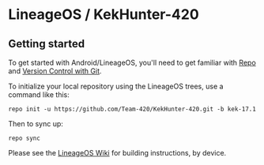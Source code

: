 LineageOS / KekHunter-420
===========

Getting started
---------------

To get started with Android/LineageOS, you'll need to get
familiar with [Repo](https://source.android.com/source/using-repo.html) and [Version Control with Git](https://source.android.com/source/version-control.html).

To initialize your local repository using the LineageOS trees, use a command like this:
```
repo init -u https://github.com/Team-420/KekHunter-420.git -b kek-17.1
```
Then to sync up:
```
repo sync
```
Please see the [LineageOS Wiki](https://wiki.lineageos.org/) for building instructions, by device.
